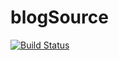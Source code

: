 # blogSource
[![Build Status](https://www.travis-ci.org/BroKun/blogSource.svg?branch=master)](https://www.travis-ci.org/BroKun/blogSource)
